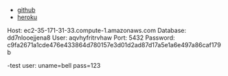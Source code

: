 - [github](https://github.com/rzaayshan/StepProjectTinder)
- [heroku](https://morning-sierra-02059.herokuapp.com/login)


Host: ec2-35-171-31-33.compute-1.amazonaws.com
Database: dd7nlooejjena8
User: aqvhyfritrvhaw
Port: 5432
Password: c9fa2671a1cde476e433864d780157e3d01d2ad87d17a5e1a6e497a86caf179b


-test user: uname=bell pass=123